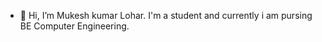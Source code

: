 - 👋 Hi, I’m Mukesh kumar Lohar. I'm a student and currently i am pursing BE Computer Engineering.



